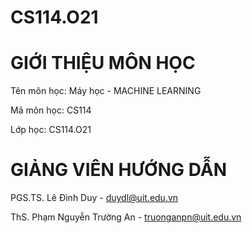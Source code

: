 # CS114.O21

# GIỚI THIỆU MÔN HỌC

Tên môn học: Máy học - MACHINE LEARNING

Mã môn học: CS114

Lớp học: CS114.O21

# GIẢNG VIÊN HƯỚNG DẪN

PGS.TS. Lê Đình Duy - duydl@uit.edu.vn

ThS. Phạm Nguyễn Trường An - truonganpn@uit.edu.vn

